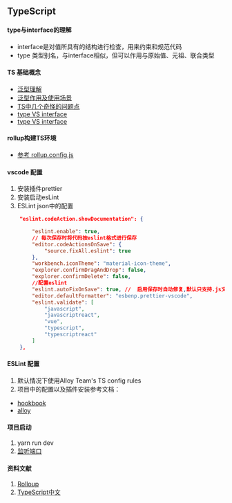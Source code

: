 ## TypeScript


#### type与interface的理解

* interface是对值所具有的结构进行检查，用来约束和规范代码
* type 类型别名，与interface相似，但可以作用与原始值、元祖、联合类型

#### TS 基础概念
- [泛型理解](https://juejin.cn/post/6887893266847498248)
- [泛型作用及使用场景](https://segmentfault.com/a/1190000020060077)
- [TS中几个奇怪的问题点](https://segmentfault.com/a/1190000039279043)
- [type VS interface](https://blog.csdn.net/weixin_39866874/article/details/110492597)
- [type VS interface](https://juejin.cn/post/6897089356457541640#heading-2)

#### rollup构建TS环境

* [参考 rollup.config.js](./rollup.config.js)

#### vscode 配置
1. 安装插件prettier
2. 安装启动esLint
3. ESLint json中的配置
```json
    "eslint.codeAction.showDocumentation": {

        "eslint.enable": true,
        // 每次保存时将代码按eslint格式进行保存
        "editor.codeActionsOnSave": {
            "source.fixAll.eslint": true
        },
        "workbench.iconTheme": "material-icon-theme",
        "explorer.confirmDragAndDrop": false,
        "explorer.confirmDelete": false,
        //配置eslint
        "eslint.autoFixOnSave": true, //  启用保存时自动修复,默认只支持.js文件
        "editor.defaultFormatter": "esbenp.prettier-vscode",
        "eslint.validate": [
            "javascript",
            "javascriptreact",
            "vue",
            "typescript",
            "typescriptreact"
        ]
    },
```

#### ESLint 配置
1. 默认情况下使用Alloy Team's TS config rules
2. 项目中的配置以及插件安装参考文档：
  - [hookbook](https://tony-code.github.io/TypeScript-tutorial/book/docs/engineering/lint.html)
  - [alloy](https://github.com/AlloyTeam/eslint-config-alloy#typescript)

#### 项目启动
1. yarn run dev  
2. [监听端口](localhost:8089) 

#### 资料文献
1. [Rolloup](https://github.com/rollup/rollup)
2. [TypeScript中文](https://juejin.cn/pins/recommended)







